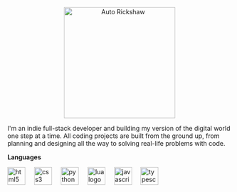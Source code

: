 <p align="center">
  <img src="https://raw.githubusercontent.com/Tarikul-Islam-Anik/Animated-Fluent-Emojis/master/Emojis/Travel%20and%20places/Auto%20Rickshaw.png" alt="Auto Rickshaw" width="250" height="250" />
</p>



I'm an indie full-stack developer and building my version of the digital world one step at a time. All coding projects are built from the ground up, from planning and designing all the way to solving real-life problems with code.


**Languages**
<div align="left"> <img src="https://cdn.jsdelivr.net/gh/devicons/devicon/icons/html5/html5-original-wordmark.svg" height="40" alt="html5 logo" /> <img width="12" /> <img src="https://cdn.jsdelivr.net/gh/devicons/devicon/icons/css3/css3-original-wordmark.svg" height="40" alt="css3 logo" /> <img width="12" /> <img src="https://cdn.jsdelivr.net/gh/devicons/devicon/icons/python/python-original.svg" height="40" alt="python logo" /> <img width="12" /> <img src="https://cdn.jsdelivr.net/gh/devicons/devicon/icons/lua/lua-original.svg" height="40" alt="lua logo" /> <img width="12" /> <img src="https://cdn.jsdelivr.net/gh/devicons/devicon/icons/javascript/javascript-original.svg" height="40" alt="javascript logo" /> <img width="12" /> <img src="https://cdn.jsdelivr.net/gh/devicons/devicon/icons/typescript/typescript-original.svg" height="40" alt="typescript logo" /> </div>
